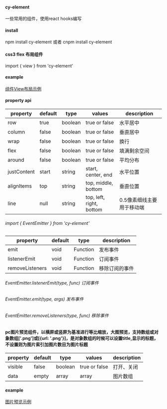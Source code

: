 #### cy-element
一些常用的组件，使用react hooks编写
#### install
  npm install cy-element 或者 cnpm install cy-element
#### css3 flex 布局组件
  import { view } from 'cy-element'
#### example
  [组件View布局示例](https://github.com/zyh2123606/cy-element/dist/view.html)
#### property api
property | default | type | values | description
---------| ------- | ---- | ------ | -----------
row      | true    | boolean | true or false | 水平居中
column   | false   | boolean | true or false | 垂直居中
wrap     | false   | boolean | true or false | 换行
flex     | false   | boolean | true or false | 填满剩余空间
around   | false   | boolean | true or false | 平均分布 
justContent | start | string | start, center, end | 水平位置
alignItems  | top   | string | top, middle, bottom | 垂直位置
line        | null  | string | top, left, right, bottom | 0.5像素细线主要用于移动端
###### import { EventEmitter } from 'cy-element'
property | default | type     | description
---------| ------- | ---- | -----------
emit     | void    | Function | 发布事件
listenerEmit | void | Function | 订阅事件
removeListeners | void | Function | 移除订阅的事件
###### EventEmitter.listenerEmit(type, func) 订阅事件
###### EventEmitter.emit(type, args) 发布事件
###### EventEmitter.removeListeners(type, func) 移除事件

#### pc图片预览组件，以横屏或竖屏为基准进行等比缩放，大图预览，支持数组或对象数组['.png']或[{url: '.png'}]，是对象数组的时候可以设置title,显示的标题，不设置则为图片索引加图片数目为图片标题

property | default | type | values | description
---------| ------- | ---- | ------ | -----------
visible  | false   | boolean | true or false | 打开、关闭
data     | empty   | array | array | 图片数组

#### example
  [图片预览示例](https://github.com/zyh2123606/cy-element/picturePreview.html)
